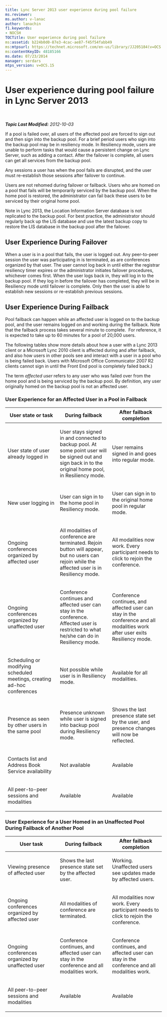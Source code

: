 ```yaml
---
title: Lync Server 2013 user experience during pool failure
ms.reviewer: 
ms.author: v-lanac
author: lanachin
f1.keywords:
- NOCSH
TOCTitle: User experience during pool failure
ms:assetid: b224b0d0-87e3-4cac-ae87-f45f54fabb49
ms:mtpsurl: https://technet.microsoft.com/en-us/library/JJ205184(v=OCS.15)
ms:contentKeyID: 48185166
ms.date: 07/23/2014
manager: serdars
mtps_version: v=OCS.15
---
```


# User experience during pool failure in Lync Server 2013

<div data-xmlns="http://www.w3.org/1999/xhtml">

<div class="topic" data-xmlns="http://www.w3.org/1999/xhtml" data-msxsl="urn:schemas-microsoft-com:xslt" data-cs="https://msdn.microsoft.com/">

<div data-asp="https://msdn2.microsoft.com/asp">



</div>

<div id="mainSection">

<div id="mainBody">

<span> </span>

_**Topic Last Modified:** 2012-10-03_

If a pool is failed over, all users of the affected pool are forced to sign out and then sign into the backup pool. For a brief period users who sign into the backup pool may be in resiliency mode. In Resiliency mode, users are unable to perform tasks that would cause a persistent change on Lync Server, such as adding a contact. After the failover is complete, all users can get all services from the backup pool.

Any sessions a user has when the pool fails are disrupted, and the user must re-establish those sessions after failover to continue.

Users are not rehomed during failover or failback. Users who are homed on a pool that fails will be temporarily serviced by the backup pool. When the home pool is restored, the administrator can fail back these users to be serviced by their original home pool.

Note in Lync 2013, the Location Information Server database is not replicated to the backup pool. For best practice, the administrator should regularly back up the LIS database and use the latest backup copy to restore the LIS database in the backup pool after the failover.

<div>

## User Experience During Failover

When a user is in a pool that fails, the user is logged out. Any peer-to-peer session the user was participating in is terminated, as are conferences organized by that user. The user cannot log back in until either the registrar resiliency timer expires or the administrator initiates failover procedures, whichever comes first. When the user logs back in, they will log in to the backup pool. If they log in before the failover has completed, they will be in Resiliency mode until failover is complete. Only then the user is able to establish new sessions or re-establish previous sessions.

</div>

<div>

## User Experience During Failback

Pool failback can happen while an affected user is logged on to the backup pool, and the user remains logged on and working during the failback. Note that the failback process takes several minute to complete.  For reference, it is expected to take up to 60 minutes for a pool of 20,000 users.

The following tables show more details about how a user with a Lync 2013 client or a Microsoft Lync 2010 client is affected during and after failback, and also how users in other pools see and interact with a user in a pool who is being failed back. Users with Microsoft Office Communicator 2007 R2 clients cannot sign in until the Front End pool is completely failed back.)

The term *affected user* refers to any user who was failed over from the home pool and is being serviced by the backup pool. By definition, any user originally homed on the backup pool is not an affected user.

### User Experience for an Affected User in a Pool in Failback

<table>
<colgroup>
<col style="width: 33%" />
<col style="width: 33%" />
<col style="width: 33%" />
</colgroup>
<thead>
<tr class="header">
<th>User state or task</th>
<th>During failback</th>
<th>After failback completion</th>
</tr>
</thead>
<tbody>
<tr class="odd">
<td><p>User state of user already logged in</p></td>
<td><p>User stays signed in and connected to backup pool. At some point user will be signed out and sign back in to the original home pool, in Resiliency mode.</p></td>
<td><p>User remains signed in and goes into regular mode.</p></td>
</tr>
<tr class="even">
<td><p>New user logging in</p></td>
<td><p>User can sign in to the home pool in Resiliency mode.</p></td>
<td><p>User can sign in to the original home pool in regular mode.</p></td>
</tr>
<tr class="odd">
<td><p>Ongoing conferences organized by affected user</p></td>
<td><p>All modalities of conference are terminated. Rejoin button will appear, but no users can rejoin while the affected user is in Resiliency mode.</p></td>
<td><p>All modalities now work. Every participant needs to click to rejoin the conference.</p></td>
</tr>
<tr class="even">
<td><p>Ongoing conferences organized by unaffected user</p></td>
<td><p>Conference continues and affected user can stay in the conference. Affected user is restricted to what he/she can do in Resiliency mode.</p></td>
<td><p>Conference continues, and affected user can stay in the conference and all modalities work after user exits Resiliency mode.</p></td>
</tr>
<tr class="odd">
<td><p>Scheduling or modifying scheduled meetings, creating ad-hoc conferences</p></td>
<td><p>Not possible while user is in Resiliency mode.</p></td>
<td><p>Available for all modalities.</p></td>
</tr>
<tr class="even">
<td><p>Presence as seen by other users in the same pool</p></td>
<td><p>Presence unknown while user is signed into backup pool during Resiliency mode.</p></td>
<td><p>Shows the last presence state set by the user, and presence changes will now be reflected.</p></td>
</tr>
<tr class="odd">
<td><p>Contacts list and Address Book Service availability</p></td>
<td><p>Not available</p></td>
<td><p>Available</p></td>
</tr>
<tr class="even">
<td><p>All peer-to-peer sessions and modalities</p></td>
<td><p>Available</p></td>
<td><p>Available</p></td>
</tr>
</tbody>
</table>


### User Experience for a User Homed in an Unaffected Pool During Failback of Another Pool

<table>
<colgroup>
<col style="width: 33%" />
<col style="width: 33%" />
<col style="width: 33%" />
</colgroup>
<thead>
<tr class="header">
<th>User task</th>
<th>During failback</th>
<th>After failback completion</th>
</tr>
</thead>
<tbody>
<tr class="odd">
<td><p>Viewing presence of affected user</p></td>
<td><p>Shows the last presence state set by the affected user.</p></td>
<td><p>Working. Unaffected users see updates made by affected users.</p></td>
</tr>
<tr class="even">
<td><p>Ongoing conferences organized by affected user</p></td>
<td><p>All modalities of conference are terminated.</p></td>
<td><p>All modalities now work. Every participant needs to click to rejoin the conference.</p></td>
</tr>
<tr class="odd">
<td><p>Ongoing conferences organized by unaffected user</p></td>
<td><p>Conference continues, and affected user can stay in the conference and all modalities work.</p></td>
<td><p>Conference continues, and affected user can stay in the conference and all modalities work.</p></td>
</tr>
<tr class="even">
<td><p>All peer-to-peer sessions and modalities</p></td>
<td><p>Available</p></td>
<td><p>Available</p></td>
</tr>
</tbody>
</table>


</div>

</div>

<span> </span>

</div>

</div>

</div>

